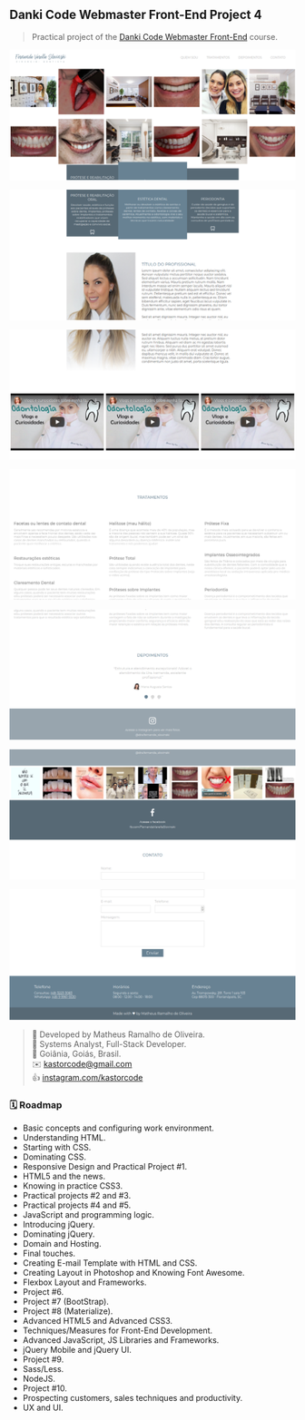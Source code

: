 ## Danki Code Webmaster Front-End Project 4
> Practical project of the [Danki Code Webmaster Front-End](https://cursos.dankicode.com/curso-front-end-completo) course.

<p align="center">
  <img src="screenshots/1.png" />
</p>
<p align="center">
  <img src="screenshots/2.png" />
</p>
<p align="center">
  <img src="screenshots/3.png" />
</p>
<p align="center">
  <img src="screenshots/4.png" />
</p>
<p align="center">
  <img src="screenshots/5.png" />
</p>
<p align="center">
  <img src="screenshots/6.png" />
</p>
<p align="center">
  <img src="screenshots/7.png" />
</p>

> 👷 Developed by Matheus Ramalho de Oliveira.  
🔨 Systems Analyst, Full-Stack Developer.  
🏡 Goiânia, Goiás, Brasil.  
✉️ kastorcode@gmail.com  
👍 [instagram.com/kastorcode](https://www.instagram.com/kastorcode)

### 🗓 ️Roadmap
- Basic concepts and configuring work environment.
- Understanding HTML.
- Starting with CSS.
- Dominating CSS.
- Responsive Design and Practical Project #1.
- HTML5 and the news.
- Knowing in practice CSS3.
- Practical projects #2 and #3.
- Practical projects #4 and #5.
- JavaScript and programming logic.
- Introducing jQuery.
- Dominating jQuery.
- Domain and Hosting.
- Final touches.
- Creating E-mail Template with HTML and CSS.
- Creating Layout in Photoshop and Knowing Font Awesome.
- Flexbox Layout and Frameworks.
- Project #6.
- Project #7 (BootStrap).
- Project #8 (Materialize).
- Advanced HTML5 and Advanced CSS3.
- Techniques/Measures for Front-End Development.
- Advanced JavaScript, JS Libraries and Frameworks.
- jQuery Mobile and jQuery UI.
- Project #9.
- Sass/Less.
- NodeJS.
- Project #10.
- Prospecting customers, sales techniques and productivity.
- UX and UI.
